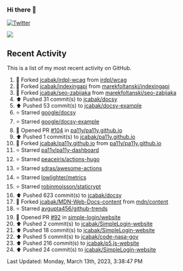 ### Hi there 👋

[![Twitter](https://img.shields.io/twitter/follow/jcabak?style=social)](https://twitter.com/intent/follow?screen_name=JCabak)

![](http://github-profile-summary-cards.vercel.app/api/cards/profile-details?username=jcabak&theme=github)

<!--
**jcabak/jcabak** is a ✨ _special_ ✨ repository because its `README.md` (this file) appears on your GitHub profile.

Here are some ideas to get you started:

- 🔭 I’m currently working on ...
- 🌱 I’m currently learning ...
- 👯 I’m looking to collaborate on ...
- 🤔 I’m looking for help with ...
- 💬 Ask me about ...
- 📫 How to reach me: ...
- 😄 Pronouns: ...
- ⚡ Fun fact: ...
-->
## Recent Activity

This is a list of my most recent activity on GitHub.

<!--RECENT_ACTIVITY:start-->
1. 🔱 Forked [jcabak/irdpl-wcag](https://github.com/jcabak/irdpl-wcag) from [irdpl/wcag](https://github.com/irdpl/wcag)<br>
2. 🔱 Forked [jcabak/indexingapi](https://github.com/jcabak/indexingapi) from [marekfoltanski/indexingapi](https://github.com/marekfoltanski/indexingapi)<br>
3. 🔱 Forked [jcabak/seo-zabijaka](https://github.com/jcabak/seo-zabijaka) from [marekfoltanski/seo-zabijaka](https://github.com/marekfoltanski/seo-zabijaka)<br>
4. ⬆️ Pushed 31 commit(s) to [jcabak/docsy](https://github.com/jcabak/docsy)<br>
5. ⬆️ Pushed 53 commit(s) to [jcabak/docsy-example](https://github.com/jcabak/docsy-example)<br>
6. ⭐ Starred [google/docsy](https://github.com/google/docsy)<br>
7. ⭐ Starred [google/docsy-example](https://github.com/google/docsy-example)<br>
8. 💪 Opened PR [#104](https://github.com/pa11y/pa11y.github.io/pull/104) in [pa11y/pa11y.github.io](https://github.com/pa11y/pa11y.github.io)<br>
9. ⬆️ Pushed 1 commit(s) to [jcabak/pa11y.github.io](https://github.com/jcabak/pa11y.github.io)<br>
10. 🔱 Forked [jcabak/pa11y.github.io](https://github.com/jcabak/pa11y.github.io) from [pa11y/pa11y.github.io](https://github.com/pa11y/pa11y.github.io)<br>
11. ⭐ Starred [pa11y/pa11y-dashboard](https://github.com/pa11y/pa11y-dashboard)<br>
12. ⭐ Starred [peaceiris/actions-hugo](https://github.com/peaceiris/actions-hugo)<br>
13. ⭐ Starred [sdras/awesome-actions](https://github.com/sdras/awesome-actions)<br>
14. ⭐ Starred [lowlighter/metrics](https://github.com/lowlighter/metrics)<br>
15. ⭐ Starred [robinmoisson/staticrypt](https://github.com/robinmoisson/staticrypt)<br>
16. ⬆️ Pushed 623 commit(s) to [jcabak/docsy](https://github.com/jcabak/docsy)<br>
17. 🔱 Forked [jcabak/MDN-Web-Docs-content](https://github.com/jcabak/MDN-Web-Docs-content) from [mdn/content](https://github.com/mdn/content)<br>
18. ⭐ Starred [avgupta456/github-trends](https://github.com/avgupta456/github-trends)<br>
19. 💪 Opened PR [#92](https://github.com/simple-login/website/pull/92) in [simple-login/website](https://github.com/simple-login/website)<br>
20. ⬆️ Pushed 2 commit(s) to [jcabak/SimpleLogin-website](https://github.com/jcabak/SimpleLogin-website)<br>
21. ⬆️ Pushed 18 commit(s) to [jcabak/SimpleLogin-website](https://github.com/jcabak/SimpleLogin-website)<br>
22. ⬆️ Pushed 5 commit(s) to [jcabak/code-nasa-gov](https://github.com/jcabak/code-nasa-gov)<br>
23. ⬆️ Pushed 216 commit(s) to [jcabak/p5.js-website](https://github.com/jcabak/p5.js-website)<br>
24. ⬆️ Pushed 24 commit(s) to [jcabak/SimpleLogin-website](https://github.com/jcabak/SimpleLogin-website)<br>
<!--RECENT_ACTIVITY:end-->

<!--RECENT_ACTIVITY:last_update-->
Last Updated: Monday, March 13th, 2023, 3:38:47 PM
<!--RECENT_ACTIVITY:last_update_end-->
